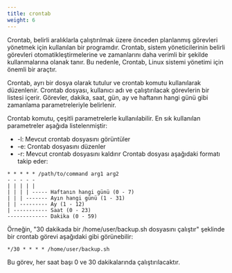```yaml
---
title: crontab
weight: 6
---
```



Crontab, belirli aralıklarla çalıştırılmak üzere önceden planlanmış görevleri yönetmek için kullanılan bir programdır. Crontab, sistem yöneticilerinin belirli görevleri otomatikleştirmelerine ve zamanlarını daha verimli bir şekilde kullanmalarına olanak tanır. Bu nedenle, Crontab, Linux sistemi yönetimi için önemli bir araçtır.

Crontab, ayrı bir dosya olarak tutulur ve crontab komutu kullanılarak düzenlenir. Crontab dosyası, kullanıcı adı ve çalıştırılacak görevlerin bir listesi içerir. Görevler, dakika, saat, gün, ay ve haftanın hangi günü gibi zamanlama parametreleriyle belirlenir.

Crontab komutu, çeşitli parametrelerle kullanılabilir. En sık kullanılan parametreler aşağıda listelenmiştir:

- -l: Mevcut crontab dosyasını görüntüler
- -e: Crontab dosyasını düzenler
- -r: Mevcut crontab dosyasını kaldırır
Crontab dosyası aşağıdaki formatı takip eder:

```tpl
* * * * * /path/to/command arg1 arg2
- - - - -
| | | | |
| | | | ----- Haftanın hangi günü (0 - 7) 
| | | ------- Ayın hangi günü (1 - 31)
| | --------- Ay (1 - 12)
| ----------- Saat (0 - 23)
------------- Dakika (0 - 59)
```

Örneğin, "30 dakikada bir /home/user/backup.sh dosyasını çalıştır" şeklinde bir crontab görevi aşağıdaki gibi görünebilir:

```tpl
*/30 * * * * /home/user/backup.sh
```

Bu görev, her saat başı 0 ve 30 dakikalarında çalıştırılacaktır.